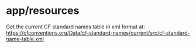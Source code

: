 # app/resources

Get the current CF standard names table in xml format at: https://cfconventions.org/Data/cf-standard-names/current/src/cf-standard-name-table.xml
